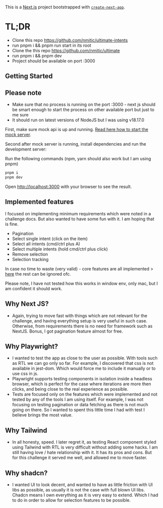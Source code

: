 This is a [Next.js](https://nextjs.org/) project bootstrapped with [`create-next-app`](https://github.com/vercel/next.js/tree/canary/packages/create-next-app).

# TL;DR
- Clone this repo https://github.com/nmitic/ultimate-intents
- run pnpm i && pnpm run start in its root
- Clone the this repo https://github.com/nmitic/ultimate
- run pnpm i && pnpm dev
- Project should be available on port :3000

## Getting Started

## Please note
- Make sure that no process is running on the port :3000 - next js should be smart enough to start the process on other available port but just to me sure
- It should run on latest versions of NodeJS but I was using v18.17.0

First, make sure mock api is up and running. [Read here how to start the mock server](https://github.com/nmitic/ultimate-intents). 

Second after mock server is running, install dependencies and run the development server:

Run the following commands (npm, yarn should also work but I am using pnpm)

```bash
pnpm i
pnpm dev
```

Open [http://localhost:3000](http://localhost:3000) with your browser to see the result.

## Implemented features
I focused on implementing minimum requirements which were noted in a challenge docs. But also wanted to have some fun with it. I am hoping that is fine.

- Pagination
- Select single intent (click on the item)
- Select all intents (cmd/ctrl plus A)
- Select multiple intents (hold cmd/ctrl plus click)
- Remove selection
- Selection tracking

In case no time to waste (very valid) - core features are all implemented > [here](src/components/IntentsTable/IntentsTable.tsx) the rest can be ignored ofc.

Please note, I have not tested how this works in window env, only mac, but I am confident it should work.

## Why Next JS?
- Again, trying to move fast with things which are not relevant for the challenge, and having everything setup is very useful in such case. Otherwise, from requirements there is no need for framework such as NextJS. Bonus, I got pagination feature almost for free.

## Why Playwright?
- I wanted to test the app as close to the user as possible. With tools such as RTL we can go only so far. For example, I discovered that css is not available in jest-dom. Which would force me to include it manually or to use css in js.
- Playwright supports testing components in isolation inside a headless browser, which is perfect for the case where iterations are more then clicks, and being close to the real experience as possible.
- Tests are focused only on the features which were implemented and not tested by any of the tools I am using itself. For example, I was not focusing on testing pagination or data fetching as there is not much going on there. So I wanted to spent this little time I had with test I believe brings the most value. 

## Why Tailwind
- In all honesty, speed. I later regret it, as testing React component styled using Tailwind with RTL is very difficult without adding some hacks. I am still having love / hate relationship with it. It has its pros and cons. But for this challenge it served me well, and allowed me to move faster.

## Why shadcn?
- I wanted UI to look decent, and wanted to have as little friction with UI libs as possible, as usually it is not the case with full blown UI libs. Chadcn means I own everything as it is very easy to extend. Which I had to do in order to allow for selection features to be possible.